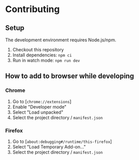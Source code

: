 # Contributing

## Setup

The development environment requires Node.js/npm.

1. Checkout this repository
2. Install dependencies: `npm ci`
3. Run in watch mode: `npm run dev`

## How to add to browser while developing

### Chrome

1. Go to [`chrome://extensions`]
2. Enable "Developer mode"
3. Select "Load unpacked"
4. Select the project directory / `manifest.json`

### Firefox

1. Go to [`about:debugging#/runtime/this-firefox`]
2. Select "Load Temporary Add-on..."
3. Select the project directory / `manifest.json`
